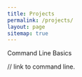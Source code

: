 ```yaml
---
title: Projects
permalink: /projects/
layout: page
sitemap: true 
---
```


Command Line Basics

// link to command line.
